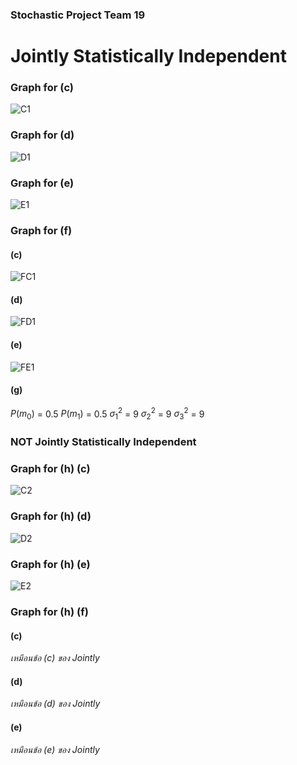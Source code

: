 ### Stochastic Project Team 19

# Jointly Statistically Independent
### Graph for (c)
![C1](https://github.com/Wizardcn/Detection/blob/master/Figure/C1.png?raw=true)

### Graph for (d)
![D1](https://github.com/Wizardcn/Detection/blob/master/Figure/D1.png?raw=true)

### Graph for (e)
![E1](https://github.com/Wizardcn/Detection/blob/master/Figure/E1.png?raw=true)

### Graph for (f)
#### (c)
![FC1](https://github.com/Wizardcn/Detection/blob/master/Figure/FC1.png?raw=true)

#### (d)
![FD1](https://github.com/Wizardcn/Detection/blob/master/Figure/FD1.png?raw=true)

#### (e)
![FE1](https://github.com/Wizardcn/Detection/blob/master/Figure/FE1.png?raw=true)

#### (g)
$P(m_{0})$ = 0.5 $P(m_{1})$ = 0.5 $\sigma_{1}^2$ = 9 $\sigma_{2}^2$ = 9 $\sigma_{3}^2$ = 9

### NOT Jointly Statistically Independent
### Graph for (h) (c)
![C2](https://github.com/Wizardcn/Detection/blob/master/Figure/C2.png?raw=true)

### Graph for (h) (d)
![D2](https://github.com/Wizardcn/Detection/blob/master/Figure/D2.png?raw=true)

### Graph for (h) (e)
![E2](https://github.com/Wizardcn/Detection/blob/master/Figure/E2.png?raw=true)


### Graph for (h) (f)
#### (c)
_เหมือนข้อ (c) ของ Jointly_

#### (d)
_เหมือนข้อ (d) ของ Jointly_

#### (e)
_เหมือนข้อ (e) ของ Jointly_

